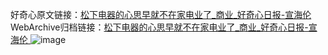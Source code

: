 好奇心原文链接：[松下电器的心思早就不在家电业了_商业_好奇心日报-宣海伦 ](https://www.qdaily.com/articles/9925.html)
WebArchive归档链接：[松下电器的心思早就不在家电业了_商业_好奇心日报-宣海伦 ](http://web.archive.org/web/20160730111654/http://www.qdaily.com/articles/9925.html)
![image](http://ww3.sinaimg.cn/large/007d5XDply1g3vh7atvuij30u033l1kx)